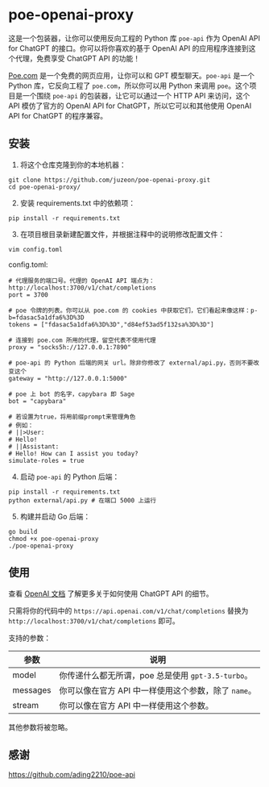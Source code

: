 # poe-openai-proxy

这是一个包装器，让你可以使用反向工程的 Python 库 `poe-api` 作为 OpenAI API for ChatGPT 的接口。你可以将你喜欢的基于 OpenAI API 的应用程序连接到这个代理，免费享受 ChatGPT API 的功能！

[Poe.com](https://poe.com/) 是一个免费的网页应用，让你可以和 GPT 模型聊天。`poe-api` 是一个 Python 库，它反向工程了 `poe.com`，所以你可以用 Python 来调用 `poe`。这个项目是一个围绕 `poe-api` 的包装器，让它可以通过一个 HTTP API 来访问，这个 API 模仿了官方的 OpenAI API for ChatGPT，所以它可以和其他使用 OpenAI API for ChatGPT 的程序兼容。

## 安装

1. 将这个仓库克隆到你的本地机器：

```
git clone https://github.com/juzeon/poe-openai-proxy.git
cd poe-openai-proxy/
```

2. 安装 requirements.txt 中的依赖项：

```
pip install -r requirements.txt
```

3. 在项目根目录新建配置文件，并根据注释中的说明修改配置文件：

```
vim config.toml
```

config.toml:

```
# 代理服务的端口号。代理的 OpenAI API 端点为：http://localhost:3700/v1/chat/completions
port = 3700

# poe 令牌的列表。你可以从 poe.com 的 cookies 中获取它们，它们看起来像这样：p-b=fdasac5a1dfa6%3D%3D
tokens = ["fdasac5a1dfa6%3D%3D","d84ef53ad5f132sa%3D%3D"]

# 连接到 poe.com 所用的代理，留空代表不使用代理
proxy = "socks5h://127.0.0.1:7890"

# poe-api 的 Python 后端的网关 url。除非你修改了 external/api.py，否则不要改变这个
gateway = "http://127.0.0.1:5000"

# poe 上 bot 的名字，capybara 即 Sage
bot = "capybara"

# 若设置为true，将用前缀prompt来管理角色
# 例如：
# ||>User:
# Hello!
# ||Assistant:
# Hello! How can I assist you today?
simulate-roles = true
```

4. 启动 `poe-api` 的 Python 后端：

```
pip install -r requirements.txt
python external/api.py # 在端口 5000 上运行
```

5. 构建并启动 Go 后端：

```
go build
chmod +x poe-openai-proxy
./poe-openai-proxy
```

## 使用

查看 [OpenAI 文档](https://platform.openai.com/docs/api-reference/chat/create) 了解更多关于如何使用 ChatGPT API 的细节。

只需将你的代码中的 `https://api.openai.com/v1/chat/completions` 替换为 `http://localhost:3700/v1/chat/completions` 即可。

支持的参数：

| 参数     | 说明                                                 |
| -------- | ---------------------------------------------------- |
| model    | 你传递什么都无所谓，poe 总是使用 `gpt-3.5-turbo`。   |
| messages | 你可以像在官方 API 中一样使用这个参数，除了 `name`。 |
| stream   | 你可以像在官方 API 中一样使用这个参数。              |

其他参数将被忽略。

## 感谢

<https://github.com/ading2210/poe-api>